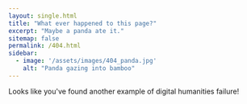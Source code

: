 ```yaml
---
layout: single.html
title: "What ever happened to this page?"
excerpt: "Maybe a panda ate it."
sitemap: false
permalink: /404.html
sidebar:
  - image: '/assets/images/404_panda.jpg'
    alt: "Panda gazing into bamboo"
---
```


Looks like you've found another example of digital humanities failure!